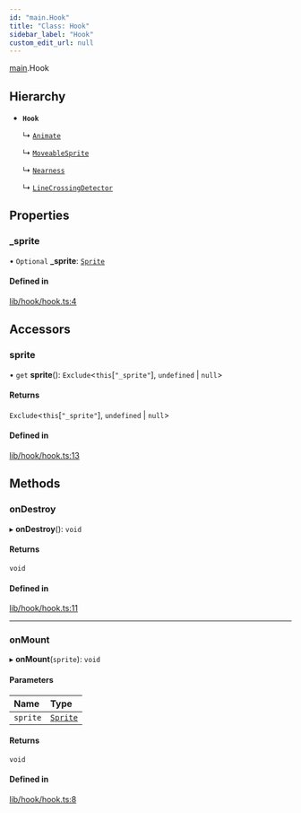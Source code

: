 ```yaml
---
id: "main.Hook"
title: "Class: Hook"
sidebar_label: "Hook"
custom_edit_url: null
---
```


[main](../modules/main.md).Hook

## Hierarchy

- **`Hook`**

  ↳ [`Animate`](main.Animate.md)

  ↳ [`MoveableSprite`](main.MoveableSprite.md)

  ↳ [`Nearness`](main.Nearness.md)

  ↳ [`LineCrossingDetector`](main.LineCrossingDetector.md)

## Properties

### \_sprite

• `Optional` **\_sprite**: [`Sprite`](sprite.Sprite.md)

#### Defined in

[lib/hook/hook.ts:4](https://github.com/rycont/stadium/blob/eca21ca/lib/hook/hook.ts#L4)

## Accessors

### sprite

• `get` **sprite**(): `Exclude`\<`this`[``"_sprite"``], `undefined` \| ``null``\>

#### Returns

`Exclude`\<`this`[``"_sprite"``], `undefined` \| ``null``\>

#### Defined in

[lib/hook/hook.ts:13](https://github.com/rycont/stadium/blob/eca21ca/lib/hook/hook.ts#L13)

## Methods

### onDestroy

▸ **onDestroy**(): `void`

#### Returns

`void`

#### Defined in

[lib/hook/hook.ts:11](https://github.com/rycont/stadium/blob/eca21ca/lib/hook/hook.ts#L11)

___

### onMount

▸ **onMount**(`sprite`): `void`

#### Parameters

| Name | Type |
| :------ | :------ |
| `sprite` | [`Sprite`](sprite.Sprite.md) |

#### Returns

`void`

#### Defined in

[lib/hook/hook.ts:8](https://github.com/rycont/stadium/blob/eca21ca/lib/hook/hook.ts#L8)

